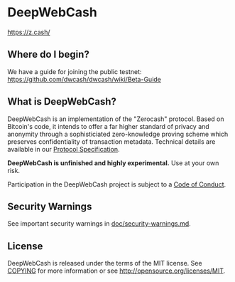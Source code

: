 DeepWebCash
=====

https://z.cash/

Where do I begin?
-----------------

We have a guide for joining the public testnet: https://github.com/dwcash/dwcash/wiki/Beta-Guide

What is DeepWebCash?
--------------

DeepWebCash is an implementation of the "Zerocash" protocol. Based on Bitcoin's code, it intends to
offer a far higher standard of privacy and anonymity through a sophisticiated zero-knowledge
proving scheme which preserves confidentiality of transaction metadata. Technical details are
available in our [Protocol Specification](https://github.com/dwcash/zips/raw/master/protocol/protocol.pdf).

**DeepWebCash is unfinished and highly experimental.** Use at your own risk.

Participation in the DeepWebCash project is subject to a [Code of Conduct](code_of_conduct.md).

Security Warnings
-----------------

See important security warnings in
[doc/security-warnings.md](doc/security-warnings.md).

License
-------

DeepWebCash is released under the terms of the MIT license. See [COPYING](COPYING) for more
information or see http://opensource.org/licenses/MIT.

